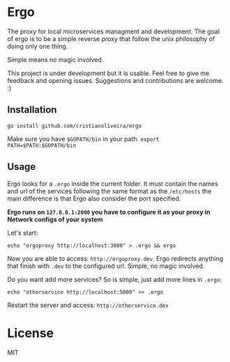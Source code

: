 # Ergo

The proxy for local microservices managment and development.
The goal of ergo is to be a simple reverse proxy that follow the unix philosophy of doing only one thing.

Simple means no magic involved.

This project is under development but it is usable. Feel free to give me
feedback and opening issues. Suggestions and contributions are welcome. :)

## Installation

```
go install github.com/cristianoliveira/ergo
```
Make sure you have `$GOPATH/bin` in your path. `export PATH=$PATH:$GOPATH/bin`

## Usage

Ergo looks for a `.ergo` inside the current folder. It must contain the names and
url of the services following the same format as the `/etc/hosts` the main difference
is that Ergo also consider the port specified.

**Ergo runs on `127.0.0.1:2000` you have to configure it as your proxy in Network configs of your system**

Let's start:
```
echo "ergoproxy http://localhost:3000" > .ergo && ergo
```
Now you are able to access: `http://ergoproxy.dev`.
Ergo redirects anything that finish with `.dev` to the configured url.
Simple, no magic involved.

Do you want add more services? So is simple, just add more lines in `.ergo`:
```
echo "otherservice http://localhost:5000" >> .ergo
```

Restart the server and access: `http://otherservice.dev`

# License

MIT
